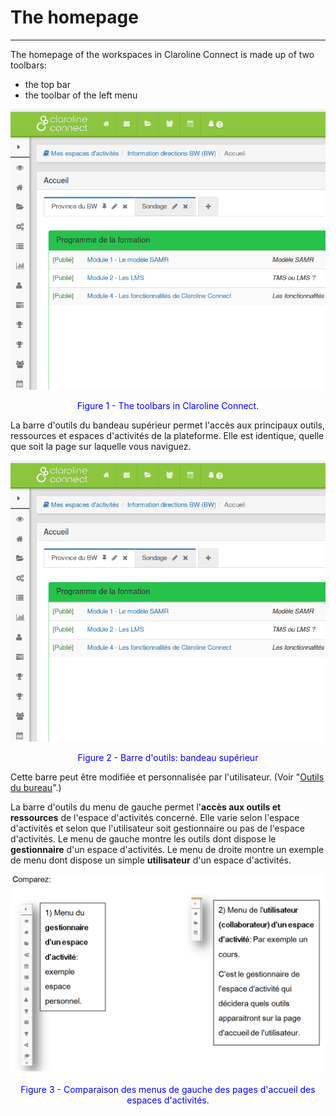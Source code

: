 # The homepage

---

The homepage of the workspaces in Claroline Connect is made up of two toolbars:

* the top bar
* the toolbar of the left menu

![](images/fig1.png)

<p style="text-align: center; color: blue">Figure 1 - The toolbars in Claroline Connect.</p>

La barre d'outils du bandeau supérieur permet l'accès aux principaux outils, ressources et espaces d'activités de la plateforme.
Elle est identique, quelle que soit la page sur laquelle vous naviguez.

![](images/fig2.png)

<p style="text-align: center; color: blue">Figure 2 - Barre d'outils: bandeau supérieur</p>

Cette barre peut être modifiée et personnalisée par l'utilisateur. (Voir "[Outils du bureau](../bureau/personnaliser_votre_bureau.md)".)

La barre d'outils du menu de gauche permet l'**accès aux outils et ressources** de l'espace d'activités concerné. Elle varie selon l'espace d'activités et selon que l'utilisateur soit gestionnaire ou pas de l'espace d'activités.
Le menu de gauche montre les outils dont dispose le **gestionnaire** d'un espace d'activités.
Le menu de droite montre un exemple de menu dont dispose un simple **utilisateur** d'un espace d'activités.

![](images/fig3.png)

<p style="text-align: center; color: blue">Figure 3 - Comparaison des menus de gauche des pages d'accueil des espaces d'activités.</p>
